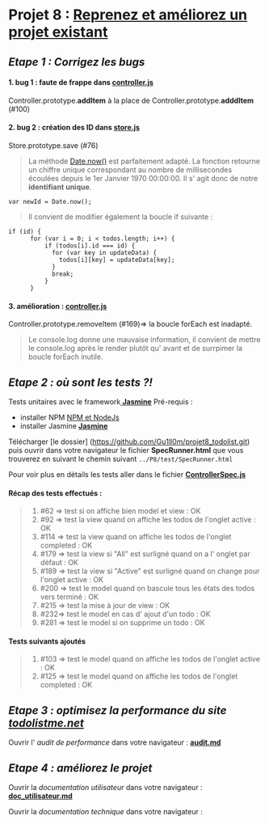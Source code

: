 # Projet 8 : [Reprenez et améliorez un projet existant](https://openclassrooms.com/projects/reprenez-et-ameliorez-un-projet-existant)


## _Etape 1 : Corrigez les bugs_

#### 1. bug 1 : faute de frappe dans [__controller.js__](./js/controller.js)

Controller.prototype.__addItem__ à la place de Controller.prototype.__adddItem__ (#100)

#### 2. bug 2 : création des ID dans [__store.js__](./js/store.js)

Store.prototype.save (#76)

> La méthode [Date.now()](https://developer.mozilla.org/fr/docs/Web/JavaScript/Reference/Objets_globaux/Date/now) est parfaitement adapté. La fonction retourne un chiffre unique correspondant au nombre de millisecondes écoulées depuis le 1er Janvier 1970 00:00:00. Il s' agit donc de notre __identifiant unique__.

    var newId = Date.now();
    
> Il convient de modifier également la boucle if suivante :

    if (id) {
          for (var i = 0; i < todos.length; i++) {
              if (todos[i].id === id) {
                for (var key in updateData) {
                  todos[i][key] = updateData[key];
                }
                break;
              }
          }

#### 3. amélioration : [__controller.js__](./js/controller.js)

Controller.prototype.removeItem (#169)=> la boucle forEach est inadapté.

> Le console.log donne une mauvaise information, il convient de mettre le console.log après le render plutôt qu' avant et de surrpimer la boucle forEach inutile.



## _Etape 2 : où sont les tests ?!_

Tests unitaires avec le framework[ __Jasmine__](https://github.com/jasmine/)
Pré-requis : 
* installer NPM [NPM et NodeJs](https://www.npmjs.com/get-npm?utm_source=house&utm_medium=homepage&utm_campaign=free%20orgs&utm_term=Install%20npm)
* installer Jasmine [ __Jasmine__](https://github.com/jasmine/jasmine/releases)

Télécharger [le dossier] (https://github.com/Gu1ll0m/projet8_todolist.git) puis ouvrir dans votre navigateur le fichier __SpecRunner.html__ que vous trouverez en suivant le chemin suivant `../P8/test/SpecRunner.html`

Pour voir plus en détails les tests aller dans le fichier [__ControllerSpec.js__](./test/ControllerSpec.js)

#### Récap des tests effectués :

> 1. #62 => test si on affiche bien model et view : OK
> 2. #92 => test la view quand on affiche les todos de l'onglet active : OK
> 3. #114 => test la view quand on affiche les todos de l'onglet completed : OK
> 4. #179 => test la view si "All" est surligné quand on a l' onglet par défaut : OK
> 5. #189 => test la view si "Active" est surligné quand on change pour l'onglet active : OK
> 6. #200 => test le model quand on bascule tous les états des todos vers terminé : OK
> 7. #215 => test la mise à jour de view : OK
> 8. #232=> test le model en cas d' ajout d'un todo : OK
> 9. #281 => test le model si on supprime un todo : OK

#### Tests suivants ajoutés

> 1. #103 => test le model quand on affiche les todos de l'onglet active : OK
> 2. #125 => test le model quand on affiche les todos de l'onglet completed : OK


## _Etape 3 : optimisez la performance du site [todolistme.net](http://todolistme.net/)_

Ouvrir l' _audit de performance_ dans votre navigateur : [__audit.md__](./livrable/audit.md)


## _Etape 4 : améliorez le projet_

Ouvrir la _documentation utilisateur_ dans votre navigateur : [__doc_utilisateur.md__](./livrable/doc_utilisateur.md)

Ouvrir la _documentation technique_ dans votre navigateur : 

